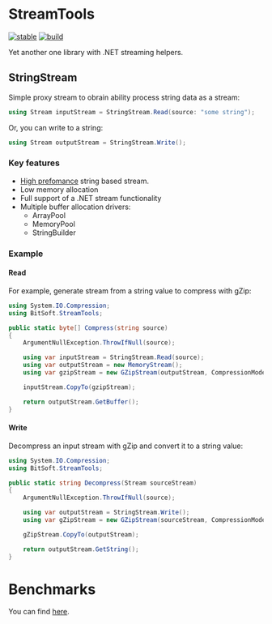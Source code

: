 # StreamTools
[![stable](https://img.shields.io/nuget/v/BitSoft.StreamTools.svg?label=nuget)](https://www.nuget.org/packages/BitSoft.StreamTools/)
[![build](https://github.com/bitc0der/BitSoft.StreamTools/actions/workflows/build.yml/badge.svg)](https://github.com/bitc0der/BitSoft.StreamTools/actions/workflows/build.yml)

Yet another one library with .NET streaming helpers.

## StringStream
Simple proxy stream to obrain ability process string data as a stream:
```csharp
using Stream inputStream = StringStream.Read(source: "some string");
```
Or, you can write to a string:
```csharp
using Stream outputStream = StringStream.Write();
```

### Key features
* [High prefomance](src/StreamTools.Benchmarks/README.md) string based stream.
* Low memory allocation
* Full support of a .NET stream functionality
* Multiple buffer allocation drivers:
	* ArrayPool
	* MemoryPool
	* StringBuilder

### Example

#### Read

For example, generate stream from a string value to compress with gZip:
```csharp
using System.IO.Compression;
using BitSoft.StreamTools;

public static byte[] Compress(string source)
{
	ArgumentNullException.ThrowIfNull(source);

	using var inputStream = StringStream.Read(source);
	using var outputStream = new MemoryStream();
	using var gzipStream = new GZipStream(outputStream, CompressionMode.Compress);

	inputStream.CopyTo(gzipStream);

	return outputStream.GetBuffer();
}
```

#### Write

Decompress an input stream with gZip and convert it to a string value:

```csharp
using System.IO.Compression;
using BitSoft.StreamTools;

public static string Decompress(Stream sourceStream)
{
	ArgumentNullException.ThrowIfNull(source);

	using var outputStream = StringStream.Write();
	using var gZipStream = new GZipStream(sourceStream, CompressionMode.Decompress, leaveOpen: true);

	gZipStream.CopyTo(outputStream);

	return outputStream.GetString();
}
```

# Benchmarks

You can find [here](src/StreamTools.Benchmarks/README.md).